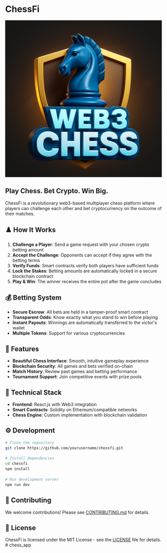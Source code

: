 # ChessFi

![ChessFi Logo](src/assets/logo.png)

## Play Chess. Bet Crypto. Win Big.

ChessFi is a revolutionary web3-based multiplayer chess platform where players can challenge each other and bet cryptocurrency on the outcome of their matches.

## ♟️ How It Works

1. **Challenge a Player**: Send a game request with your chosen crypto betting amount
2. **Accept the Challenge**: Opponents can accept if they agree with the betting terms
3. **Verify Funds**: Smart contracts verify both players have sufficient funds
4. **Lock the Stakes**: Betting amounts are automatically locked in a secure blockchain contract
5. **Play & Win**: The winner receives the entire pot after the game concludes

## 💰 Betting System

- **Secure Escrow**: All bets are held in a tamper-proof smart contract
- **Transparent Odds**: Know exactly what you stand to win before playing
- **Instant Payouts**: Winnings are automatically transferred to the victor's wallet
- **Multiple Tokens**: Support for various cryptocurrencies

## 🚀 Features

- **Beautiful Chess Interface**: Smooth, intuitive gameplay experience
- **Blockchain Security**: All games and bets verified on-chain
- **Match History**: Review past games and betting performance
- **Tournament Support**: Join competitive events with prize pools

## 🔧 Technical Stack

- **Frontend**: React.js with Web3 integration
- **Smart Contracts**: Solidity on Ethereum/compatible networks
- **Chess Engine**: Custom implementation with blockchain validation


## ⚙️ Development

```bash
# Clone the repository
git clone https://github.com/yourusername/chessfi.git

# Install dependencies
cd chessfi
npm install

# Run development server
npm run dev
```

## 🤝 Contributing

We welcome contributions! Please see [CONTRIBUTING.md](CONTRIBUTING.md) for details.

## 📄 License

ChessFi is licensed under the MIT License - see the [LICENSE](LICENSE) file for details.
#   c h e s s _ a p p 
 
 